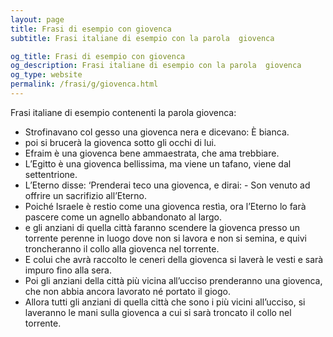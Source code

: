 ```yaml
---
layout: page
title: Frasi di esempio con giovenca 
subtitle: Frasi italiane di esempio con la parola  giovenca

og_title: Frasi di esempio con giovenca 
og_description: Frasi italiane di esempio con la parola  giovenca
og_type: website
permalink: /frasi/g/giovenca.html
---
```


Frasi italiane di esempio contenenti la parola giovenca:


- Strofinavano col gesso una giovenca nera e dicevano: È bianca.
- poi si brucerà la giovenca sotto gli occhi di lui.
- Efraim è una giovenca bene ammaestrata, che ama trebbiare.
- L’Egitto è una giovenca bellissima, ma viene un tafano, viene dal settentrione.
- L’Eterno disse: ‘Prenderai teco una giovenca, e dirai: - Son venuto ad offrire un sacrifizio all’Eterno.
- Poiché Israele è restio come una giovenca restìa, ora l’Eterno lo farà pascere come un agnello abbandonato al largo.
- e gli anziani di quella città faranno scendere la giovenca presso un torrente perenne in luogo dove non si lavora e non si semina, e quivi troncheranno il collo alla giovenca nel torrente.
- E colui che avrà raccolto le ceneri della giovenca si laverà le vesti e sarà impuro fino alla sera.
- Poi gli anziani della città più vicina all’ucciso prenderanno una giovenca, che non abbia ancora lavorato né portato il giogo.
- Allora tutti gli anziani di quella città che sono i più vicini all’ucciso, si laveranno le mani sulla giovenca a cui si sarà troncato il collo nel torrente.
